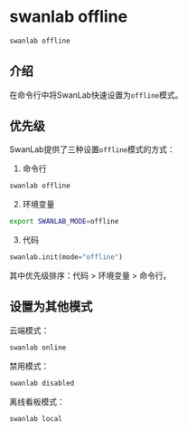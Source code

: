 # swanlab offline

``` bash
swanlab offline
```

## 介绍

在命令行中将SwanLab快速设置为`offline`模式。

## 优先级

SwanLab提供了三种设置`offline`模式的方式：

1. 命令行

```bash
swanlab offline
```

2. 环境变量

```bash
export SWANLAB_MODE=offline
```

3. 代码

```python
swanlab.init(mode="offline")
```

其中优先级排序：代码 > 环境变量 > 命令行。

## 设置为其他模式

云端模式：

```bash
swanlab online
```

禁用模式：

```bash
swanlab disabled
```

离线看板模式：

```bash
swanlab local
```